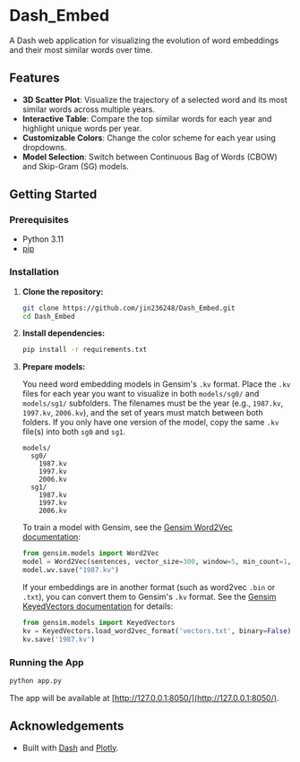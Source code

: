 # Dash_Embed

A Dash web application for visualizing the evolution of word embeddings and their most similar words over time.

## Features

- **3D Scatter Plot**: Visualize the trajectory of a selected word and its most similar words across multiple years.
- **Interactive Table**: Compare the top similar words for each year and highlight unique words per year.
- **Customizable Colors**: Change the color scheme for each year using dropdowns.
- **Model Selection**: Switch between Continuous Bag of Words (CBOW) and Skip-Gram (SG) models.

## Getting Started

### Prerequisites

- Python 3.11
- [pip](https://pip.pypa.io/en/stable/)

### Installation

1. **Clone the repository:**
    ```bash
    git clone https://github.com/jin236248/Dash_Embed.git
    cd Dash_Embed
    ```

2. **Install dependencies:**
    ```bash
    pip install -r requirements.txt
    ```

3. **Prepare models:**

    You need word embedding models in Gensim's `.kv` format. Place the `.kv` files for each year you want to visualize in both `models/sg0/` and `models/sg1/` subfolders. The filenames must be the year (e.g., `1987.kv`, `1997.kv`, `2006.kv`), and the set of years must match between both folders. If you only have one version of the model, copy the same `.kv` file(s) into both `sg0` and `sg1`.

    ```
    models/
      sg0/
        1987.kv
        1997.kv
        2006.kv
      sg1/
        1987.kv
        1997.kv
        2006.kv
    ```

    To train a model with Gensim, see the [Gensim Word2Vec documentation](https://radimrehurek.com/gensim/models/word2vec.html):

    ```python
    from gensim.models import Word2Vec
    model = Word2Vec(sentences, vector_size=300, window=5, min_count=1, workers=4)
    model.wv.save("1987.kv")
    ```

    If your embeddings are in another format (such as word2vec `.bin` or `.txt`), you can convert them to Gensim's `.kv` format. See the [Gensim KeyedVectors documentation](https://radimrehurek.com/gensim/models/keyedvectors.html#loading-and-saving-vectors) for details:

    ```python
    from gensim.models import KeyedVectors
    kv = KeyedVectors.load_word2vec_format('vectors.txt', binary=False)
    kv.save('1987.kv')
    ```

### Running the App

```bash
python app.py
```

The app will be available at [http://127.0.0.1:8050/](http://127.0.0.1:8050/).

## Acknowledgements

- Built with [Dash](https://dash.plotly.com/) and [Plotly](https://plotly.com/python/).